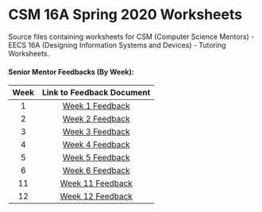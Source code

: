 # CSM 16A Spring 2020 Worksheets

Source files containing worksheets for CSM (Computer Science Mentors) - EECS 16A (Designing Information Systems and Devices) - Tutoring Worksheets.

#### Senior Mentor Feedbacks (By Week): 
| Week          | Link to Feedback Document      |
|:-------------:|:-------------:|
| 1      | [Week 1 Feedback](https://docs.google.com/document/d/1RNgKT-ZAqVrfdKfNDfExokl6_Wg3qG0JRqiv6GmfjSQ/edit?usp=sharing) |
| 2      | [Week 2 Feedback](https://docs.google.com/document/d/1q_UfETL2FD5Vk7V5RYwheneMvxF0PSE4hc_kiWbDv_M/edit?usp=sharing) |
| 3      | [Week 3 Feedback](https://docs.google.com/document/d/1iEtwi4Lgm_j2A27Kxk5ISzUpiFpQHocrHQ1sZxPoXJU/edit?usp=sharing) |
| 4      | [Week 4 Feedback](https://docs.google.com/document/d/1nU-f7NyD1ZByVF2FVT5STrhQead4AeZ7MJ06Cwulugg/edit?usp=sharing) |
| 5      | [Week 5 Feedback](https://docs.google.com/document/d/1YQhGfaot7PqSsWF2gYqJso4xi23C_BGJs4UwW9Cdews/edit?usp=sharing) |
| 6      | [Week 6 Feedback](https://docs.google.com/document/d/1PIQtFuXIUWbF7rtp_fCuo5XQZoTWfUtlbaIe0dNLtCQ/edit?usp=sharing) |
| 11      | [Week 11 Feedback](https://docs.google.com/document/d/1MjhVfWOxdjB_m87tmXufZTa3bVFeiS5v8TKn6ZYU7KA/edit?usp=sharing) |
| 12      | [Week 12 Feedback](https://docs.google.com/document/d/1NF63rGrLyIdPbCDjciw4NOM5sZuM2kqlsYJITMUSqqg/edit?usp=sharing) |
